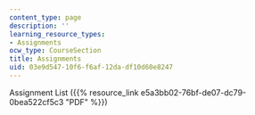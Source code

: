 ```yaml
---
content_type: page
description: ''
learning_resource_types:
- Assignments
ocw_type: CourseSection
title: Assignments
uid: 03e9d547-10f6-f6af-12da-df10d60e8247
---
```


Assignment List ({{% resource_link e5a3bb02-76bf-de07-dc79-0bea522cf5c3 "PDF" %}})